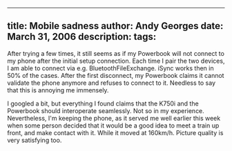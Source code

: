 -----
title:  Mobile sadness
author: Andy Georges
date: March 31, 2006
description: 
tags: 
-----







After trying a few times, it still seems as if my Powerbook will not
connect to my phone after the initial setup connection. Each time I pair
the two devices, I am able to connect via e.g. BluetoothFileExchange.
iSync works then in 50% of the cases. After the first disconnect, my
Powerbook claims it cannot validate the phone anymore and refuses to
connect to it. Needless to say that this is annoying me immensely.


I googled a bit, but everything I found claims that the K750i and the
Powerbook should interoperate seamlessly. Not so in my experience.
Nevertheless, I'm keeping the phone, as it served me well earlier this
week when some person decided that it would be a good idea to meet a
train up front, and make contact with it. While it moved at 160km/h.
Picture quality is very satisfying too.




